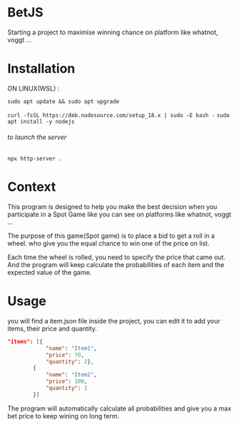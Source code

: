 # BetJS
Starting a project to maximise winning chance on platform like whatnot, voggt ...


# Installation

ON LINUX(WSL) :

```sudo apt update && sudo apt upgrade```

```curl -fsSL https://deb.nodesource.com/setup_18.x | sudo -E bash -```
```sudo apt install -y nodejs```


###### to launch the server
```npx http-server .```

# Context

This program is designed to help you make the best decision when you participate in a Spot Game like you can see on platforms like whatnot, voggt ...

The purpose of this game(Spot game) is to place a bid to get a roll in a wheel. who give you the equal chance to win one of the price on list.

Each time the wheel is rolled, you need to specify the price that came out.
And the program will keep calculate the probabilities of each item and the expected value of the game.

# Usage

you will find a item.json file inside the project, you can edit it to add your items, their price and quantity.

```json
"items": [{
            "name": "Item1",
            "price": 70,
            "quantity": 2},
        {
            "name": "Item2",
            "price": 100,
            "quantity": 1
        }]
```

The program will automatically calculate all probabilities and give you a max bet price to keep wining on long term.